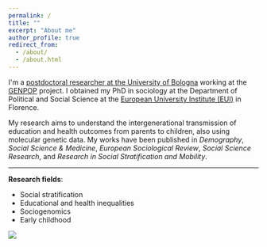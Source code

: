 ```yaml
---
permalink: /
title: ""
excerpt: "About me"
author_profile: true
redirect_from: 
  - /about/
  - /about.html
---
```




I'm a [postdoctoral researcher at the University of Bologna](https://www.unibo.it/sitoweb/gaia.ghirardi) working at the [GENPOP](http://genpop.org) project. I obtained my PhD in sociology at the Department of Political and Social Science at the [European University Institute (EUI)](https://www.eui.eu/en/academic-units/political-and-social-sciences) in Florence.

My research aims to understand the intergenerational transmission of education and health outcomes from parents to children, also using molecular genetic data. My works have been published in _Demography_, _Social Science & Medicine_, _European Sociological Review_, _Social Science Research_, and _Research in Social Stratification and Mobility_. 

---

**Research fields**:   
* Social stratification
* Educational and health inequalities
* Sociogenomics
* Early childhood

  

![](http://gaiaghirardi.github.io/images/bybike1.jpeg)



